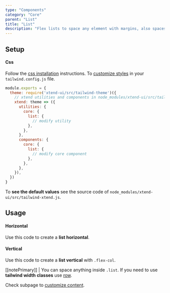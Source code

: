 ```yaml
---
type: "Components"
category: "Core"
parent: "List"
title: "List"
description: "Flex lists to space any element with margins, also spaces vertically."
---
```


## Setup

#### Css

Follow the [css installation](/introduction/getting-started/setup#css-installation) instructions. To [customize styles](/introduction/getting-started/setup#css-customization) in your `tailwind.config.js` file.

```jsx
module.exports = {
  theme: require('xtend-ui/src/tailwind-theme')({
    // xtend utilities and components in node_modules/xtend-ui/src/tailwind-xtend.js
    xtend: theme => ({
      utilities: {
        core: {
          list: {
            // modify utility
          },
        },
      },
      components: {
        core: {
          list: {
            // modify core component
          },
        },
      },
    }),
  })
}
```

To **see the default values** see the source code of `node_modules/xtend-ui/src/tailwind-xtend.js`.

## Usage

#### Horizontal

Use this code to create a **list horizontal**.

<demo>
  <demovanilla src="vanilla/components/core/list/usage">
  </demovanilla>
</demo>

#### Vertical

Use this code to create a **list vertical** with `.flex-col`.

<demo>
  <demovanilla src="vanilla/components/core/list/usage-vertical">
  </demovanilla>
</demo>

[[notePrimary]]
| You can space anything inside `.list`. If you need to use **tailwind width classes** use [row](/components/core/row).

Check subpage to [customize content](/components/core/list/content).
